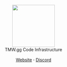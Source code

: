 <p align="center">
  <img src="https://github.com/user-attachments/assets/8c17475b-bd2b-4fb5-908f-4da58448f556" width="auto" height="140">
  <br/>
  TMW.gg Code Infrastructure
  <br/><br/>
  <a href="https://tmw.gg">Website</a> <b>·</b>
  <a href="https://discord.gg/tmwgg">Discord</a>
</p>
